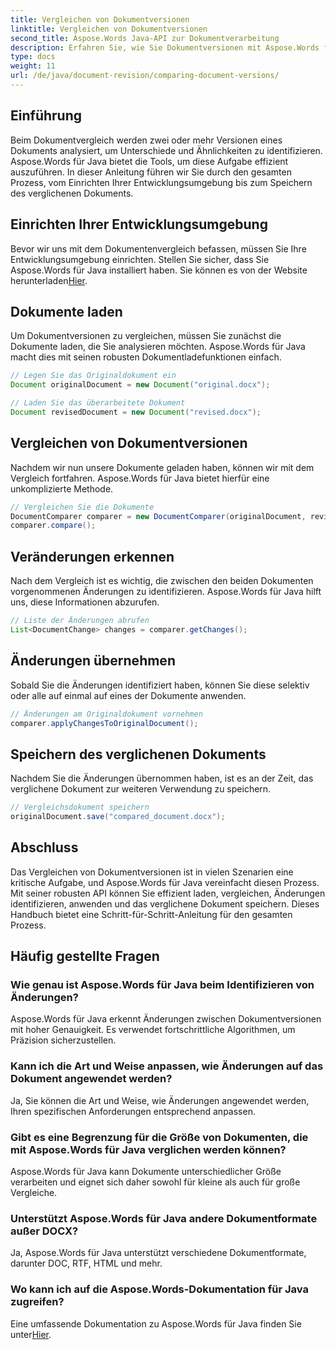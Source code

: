 ```yaml
---
title: Vergleichen von Dokumentversionen
linktitle: Vergleichen von Dokumentversionen
second_title: Aspose.Words Java-API zur Dokumentverarbeitung
description: Erfahren Sie, wie Sie Dokumentversionen mit Aspose.Words für Java vergleichen. Schritt-für-Schritt-Anleitung für eine effiziente Versionskontrolle.
type: docs
weight: 11
url: /de/java/document-revision/comparing-document-versions/
---
```


## Einführung

Beim Dokumentvergleich werden zwei oder mehr Versionen eines Dokuments analysiert, um Unterschiede und Ähnlichkeiten zu identifizieren. Aspose.Words für Java bietet die Tools, um diese Aufgabe effizient auszuführen. In dieser Anleitung führen wir Sie durch den gesamten Prozess, vom Einrichten Ihrer Entwicklungsumgebung bis zum Speichern des verglichenen Dokuments.

## Einrichten Ihrer Entwicklungsumgebung

Bevor wir uns mit dem Dokumentenvergleich befassen, müssen Sie Ihre Entwicklungsumgebung einrichten. Stellen Sie sicher, dass Sie Aspose.Words für Java installiert haben. Sie können es von der Website herunterladen[Hier](https://releases.aspose.com/words/java/).

## Dokumente laden

Um Dokumentversionen zu vergleichen, müssen Sie zunächst die Dokumente laden, die Sie analysieren möchten. Aspose.Words für Java macht dies mit seinen robusten Dokumentladefunktionen einfach.

```java
// Legen Sie das Originaldokument ein
Document originalDocument = new Document("original.docx");

// Laden Sie das überarbeitete Dokument
Document revisedDocument = new Document("revised.docx");
```

## Vergleichen von Dokumentversionen

Nachdem wir nun unsere Dokumente geladen haben, können wir mit dem Vergleich fortfahren. Aspose.Words für Java bietet hierfür eine unkomplizierte Methode.

```java
// Vergleichen Sie die Dokumente
DocumentComparer comparer = new DocumentComparer(originalDocument, revisedDocument);
comparer.compare();
```

## Veränderungen erkennen

Nach dem Vergleich ist es wichtig, die zwischen den beiden Dokumenten vorgenommenen Änderungen zu identifizieren. Aspose.Words für Java hilft uns, diese Informationen abzurufen.

```java
// Liste der Änderungen abrufen
List<DocumentChange> changes = comparer.getChanges();
```

## Änderungen übernehmen

Sobald Sie die Änderungen identifiziert haben, können Sie diese selektiv oder alle auf einmal auf eines der Dokumente anwenden.

```java
// Änderungen am Originaldokument vornehmen
comparer.applyChangesToOriginalDocument();
```

## Speichern des verglichenen Dokuments

Nachdem Sie die Änderungen übernommen haben, ist es an der Zeit, das verglichene Dokument zur weiteren Verwendung zu speichern.

```java
// Vergleichsdokument speichern
originalDocument.save("compared_document.docx");
```

## Abschluss

Das Vergleichen von Dokumentversionen ist in vielen Szenarien eine kritische Aufgabe, und Aspose.Words für Java vereinfacht diesen Prozess. Mit seiner robusten API können Sie effizient laden, vergleichen, Änderungen identifizieren, anwenden und das verglichene Dokument speichern. Dieses Handbuch bietet eine Schritt-für-Schritt-Anleitung für den gesamten Prozess.

## Häufig gestellte Fragen

### Wie genau ist Aspose.Words für Java beim Identifizieren von Änderungen?

Aspose.Words für Java erkennt Änderungen zwischen Dokumentversionen mit hoher Genauigkeit. Es verwendet fortschrittliche Algorithmen, um Präzision sicherzustellen.

### Kann ich die Art und Weise anpassen, wie Änderungen auf das Dokument angewendet werden?

Ja, Sie können die Art und Weise, wie Änderungen angewendet werden, Ihren spezifischen Anforderungen entsprechend anpassen.

### Gibt es eine Begrenzung für die Größe von Dokumenten, die mit Aspose.Words für Java verglichen werden können?

Aspose.Words für Java kann Dokumente unterschiedlicher Größe verarbeiten und eignet sich daher sowohl für kleine als auch für große Vergleiche.

### Unterstützt Aspose.Words für Java andere Dokumentformate außer DOCX?

Ja, Aspose.Words für Java unterstützt verschiedene Dokumentformate, darunter DOC, RTF, HTML und mehr.

### Wo kann ich auf die Aspose.Words-Dokumentation für Java zugreifen?

Eine umfassende Dokumentation zu Aspose.Words für Java finden Sie unter[Hier](https://reference.aspose.com/words/java/).